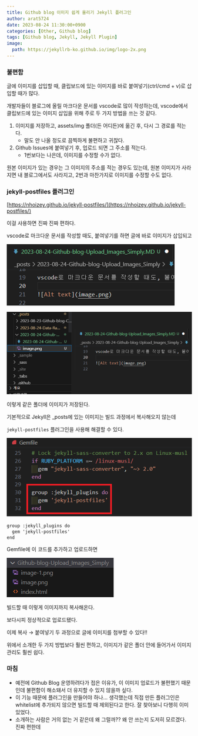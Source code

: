 ```yaml
---
title: Github blog 이미지 쉽게 올리기 Jekyll 플러그인
author: arat5724
date: 2023-08-24 11:30:00+0900
categories: [Other, Github blog]
tags: [Github blog, Jekyll, Jekyll Plugin]
image:
  path: https://jekyllrb-ko.github.io/img/logo-2x.png
---
```


### 불편함

글에 이미지를 삽입할 때, 클립보드에 있는 이미지를 바로 붙여넣기(ctrl/cmd + v)로 삽입할 때가 많다.

개발자들이 블로그에 올릴 마크다운 문서를 vscode로 많이 작성하는데, vscode에서 클립보드에 있는 이미지 삽입을 위해 주로 두 가지 방법을 쓰는 것 같다.

1. 이미지를 저장하고, assets/img 폴더(든 어디든)에 옮긴 후, 다시 그 경로를 적는다.
   - 말도 안 나올 정도로 끔찍하게 불편하고 귀찮다.
2. Github Issues에 붙여넣기 후, 업로드 되면 그 주소를 적는다.
   - 1번보다는 나은데, 이미지를 수정할 수가 없다.

원본 이미지가 있는 경우는 그 이미지의 주소를 적는 경우도 있는데, 원본 이미지가 사라지면 내 블로그에서도 사라지고, 2번과 마찬가지로 이미지를 수정할 수도 없다.


### jekyll-postfiles 플러그인

[https://nhoizey.github.io/jekyll-postfiles/](https://nhoizey.github.io/jekyll-postfiles/)

이걸 사용하면 진짜 진짜 편하다.

vscode로 마크다운 문서를 작성할 때도, 붙여넣기를 하면 글에 바로 이미지가 삽입되고

![Alt text](image.png)

![Alt text](image-1.png)

이렇게 같은 폴더에 이미지가 저장된다.

기본적으로 Jekyll은 _posts에 있는 이미지는 빌드 과정에서 복사해오지 않는데

`jekyll-postfiles` 플러그인을 사용해 해결할 수 있다.

![Alt text](image-3.png)

```
group :jekyll_plugins do
  gem 'jekyll-postfiles'
end
```
Gemfile에 이 코드를 추가하고 업로드하면

![Alt text](image-2.png)

빌드할 때 이렇게 이미지까지 복사해온다.

보다시피 정상적으로 업로드됐다.

이제 복사 → 붙여넣기 두 과정으로 글에 이미지를 첨부할 수 있다!!

위에서 소개한 두 가지 방법보다 훨씬 편하고, 이미지가 같은 폴더 안에 들어가서 이미지 관리도 훨씬 쉽다.

### 마침

- 예전에 Github Blog 운영하려다가 접은 이유가, 이 이미지 업로드가 불편했기 때문인데 불편함이 해소돼서 더 유지할 수 있지 않을까 싶다.
- 이 기능 때문에 플러그인을 만들어야 하나... 생각했는데 직접 만든 플러그인은 whitelist에 추가되지 않으면 빌드할 때 제외된다고 한다. 잘 찾아보니 다행히 이미 있었다.
- 소개하는 사람은 거의 없는 거 같은데 왜 그럴까?? 왜 안 쓰는지 도저히 모르겠다. 진짜 편한데